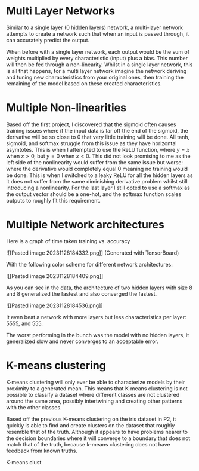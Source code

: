 # Multi Layer Networks

Similar to a single layer (0 hidden layers) network, a multi-layer network attempts to create a network such that when an input is passed through, it can accurately predict the output.

When before with a single layer network, each output would be the sum of weights multiplied by every characteristic (input) plus a bias. This number will then be fed through a non-linearity. Whilst in a single layer network, this is all that happens, for a multi layer network imagine the network deriving and tuning new characteristics from your original ones, then training the remaining of the model based on these created characteristics.

# Multiple Non-linearities

Based off the first project, I discovered that the sigmoid often causes training issues where if the input data is far off the end of the sigmoid, the derivative will be so close to 0 that very little training will be done. All tanh, sigmoid, and softmax struggle from this issue as they have horizontal asymtotes. This is when I attempted to use the ReLU function, where $y=x$ when $x>0$, but $y=0$ when $x<0$. This did not look promising to me as the left side of the nonlinearity would suffer from the same issue but worse: where the derivative would completely equal 0 meaning no training would be done. This is when I switched to a leaky ReLU for all the hidden layers as it does not suffer from the same diminishing derivative problem whilst still introducing a nonlinearity. For the last layer I still opted to use a softmax as the output vector should be a one-hot, and the softmax function scales outputs to roughly fit this requirement.

# Multiple Network architectures

Here is a graph of time taken training vs. accuracy

![[Pasted image 20231128184332.png]]
(Generated with TensorBoard)

With the following color scheme for different network architectures:

![[Pasted image 20231128184409.png]]

As you can see in the data, the architecture of two hidden layers with size 8 and 8 generalized the fastest and also converged the fastest.

![[Pasted image 20231128184536.png]]

It even beat a network with more layers but less characteristics per layer: 5555, and 555.

The worst performing in the bunch was the model with no hidden layers, it generalized slow and never converges to an acceptable error.

# K-means clustering

K-means clustering will only ever be able to characterize models by their proximity to a generated mean. This means that K-means clustering is not possible to classify a dataset where different classes are not clustered around the same area, possibly intertwining and creating other patterns with the other classes.

Based off the previous K-means clustering on the iris dataset in P2, it quickly is able to find and create clusters on the dataset that roughly resemble that of the truth. Although it appears to have problems nearer to the decision boundaries where it will converge to a boundary that does not match that of the truth, because k-means clustering does not have feedback from known truths.

K-means clust
